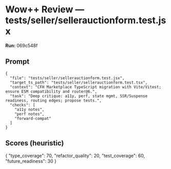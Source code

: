 # Wow++ Review — tests/seller/sellerauctionform.test.jsx

**Run:** 069c548f

## Prompt

```
{
  "file": "tests/seller/sellerauctionform.test.jsx",
  "target_ts_path": "tests/seller/sellerauctionform.test.tsx",
  "context": "CFH Marketplace TypeScript migration with Vite/Vitest; ensure ESM compatibility and router@6.",
  "task": "Deep critique: a11y, perf, state mgmt, SSR/Suspense readiness, routing edges; propose tests.",
  "checks": [
    "a11y notes",
    "perf notes",
    "forward-compat"
  ]
}
```

## Scores (heuristic)

{
  "type_coverage": 70,
  "refactor_quality": 20,
  "test_coverage": 60,
  "future_readiness": 30
}

